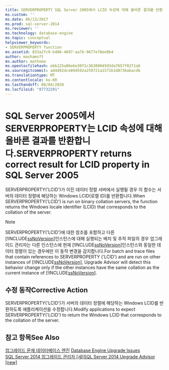 ```yaml
---
title: SERVERPROPERTY SQL Server 2005에서 LCID 속성에 대해 올바른 결과를 반환 합니다. Microsoft Docs
ms.custom: ''
ms.date: 06/13/2017
ms.prod: sql-server-2014
ms.reviewer: ''
ms.technology: database-engine
ms.topic: conceptual
helpviewer_keywords:
- SERVERPROPERTY function
ms.assetid: 833a2fc9-b480-4697-aa7b-9677e78ee0b4
author: mashamsft
ms.author: mathoma
ms.openlocfilehash: ebb125a86e6e30f2c3638004593da7657f02f1a6
ms.sourcegitcommit: ad4d92dce894592a259721a1571b1d8736abacdb
ms.translationtype: MT
ms.contentlocale: ko-KR
ms.lasthandoff: 08/04/2020
ms.locfileid: "87732291"
---
```

# <a name="serverproperty-returns-correct-result-for-lcid-property-in-sql-server-2005"></a><span data-ttu-id="37154-102">SQL Server 2005에서 SERVERPROPERTY는 LCID 속성에 대해 올바른 결과를 반환합니다.</span><span class="sxs-lookup"><span data-stu-id="37154-102">SERVERPROPERTY returns correct result for LCID property in SQL Server 2005</span></span>
  <span data-ttu-id="37154-103">SERVERPROPERTY('LCID')가 이진 데이터 정렬 서버에서 실행될 경우 이 함수는 서버의 데이터 정렬에 해당하는 Windows LCID(로캘 ID)를 반환합니다.</span><span class="sxs-lookup"><span data-stu-id="37154-103">When SERVERPROPERTY('LCID') is run on binary collation servers, the function returns the Windows locale identifier (LCID) that corresponds to the collation of the server.</span></span>  
  
> [!NOTE]  
>  <span data-ttu-id="37154-104">SERVERPROPERTY('LCID')에 대한 참조를 포함하고 다른 [!INCLUDE[ssNoVersion](../../includes/ssnoversion-md.md)]인스턴스에 대해 실행되는 배치 및 추적 파일의 경우 업그레이드 관리자는 다른 인스턴스에 현재 [!INCLUDE[ssNoVersion](../../includes/ssnoversion-md.md)]인스턴스와 동일한 데이터 정렬이 있는 경우에만 이 동작 변경을 감지합니다.</span><span class="sxs-lookup"><span data-stu-id="37154-104">For batch and trace files that contain references to SERVERPROPERTY ('LCID') and are run on other instances of [!INCLUDE[ssNoVersion](../../includes/ssnoversion-md.md)], Upgrade Advisor will detect this behavior change only if the other instances have the same collation as the current instance of [!INCLUDE[ssNoVersion](../../includes/ssnoversion-md.md)].</span></span>  
  
## <a name="corrective-action"></a><span data-ttu-id="37154-105">수정 동작</span><span class="sxs-lookup"><span data-stu-id="37154-105">Corrective Action</span></span>  
 <span data-ttu-id="37154-106">SERVERPROPERTY('LCID')가 서버의 데이터 정렬에 해당하는 Windows LCID를 반환하도록 애플리케이션을 수정합니다.</span><span class="sxs-lookup"><span data-stu-id="37154-106">Modify applications to expect SERVERPROPERTY('LCID') to return the Windows LCID that corresponds to the collation of the server.</span></span>  
  
## <a name="see-also"></a><span data-ttu-id="37154-107">참고 항목</span><span class="sxs-lookup"><span data-stu-id="37154-107">See Also</span></span>  
 <span data-ttu-id="37154-108">[업그레이드 문제 데이터베이스 엔진](../../../2014/sql-server/install/database-engine-upgrade-issues.md) </span><span class="sxs-lookup"><span data-stu-id="37154-108">[Database Engine Upgrade Issues](../../../2014/sql-server/install/database-engine-upgrade-issues.md) </span></span>  
 [<span data-ttu-id="37154-109">SQL Server 2014 업그레이드 관리자 &#91;새&#93;</span><span class="sxs-lookup"><span data-stu-id="37154-109">SQL Server 2014 Upgrade Advisor &#91;new&#93;</span></span>](sql-server-2014-upgrade-advisor.md)  
  
  
